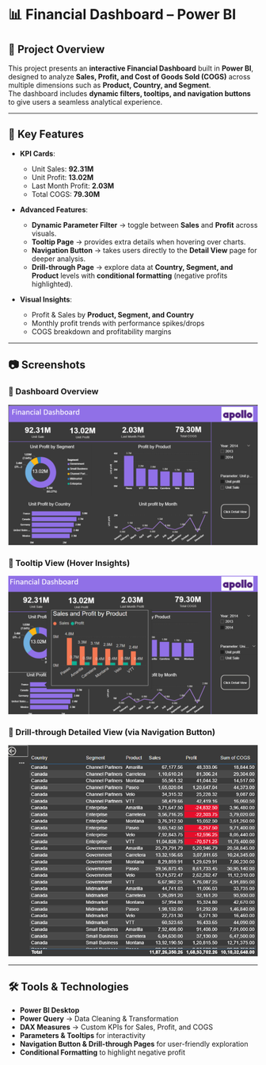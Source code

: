 # 📊 Financial Dashboard – Power BI

## 📌 Project Overview
This project presents an **interactive Financial Dashboard** built in **Power BI**, designed to analyze **Sales, Profit, and Cost of Goods Sold (COGS)** across multiple dimensions such as **Product, Country, and Segment**.  
The dashboard includes **dynamic filters, tooltips, and navigation buttons** to give users a seamless analytical experience.  

---

## 🚀 Key Features
- **KPI Cards**:  
  - Unit Sales: **92.31M**  
  - Unit Profit: **13.02M**  
  - Last Month Profit: **2.03M**  
  - Total COGS: **79.30M**  

- **Advanced Features**:  
  - **Dynamic Parameter Filter** → toggle between **Sales** and **Profit** across visuals.  
  - **Tooltip Page** → provides extra details when hovering over charts.  
  - **Navigation Button** → takes users directly to the **Detail View** page for deeper analysis.  
  - **Drill-through Page** → explore data at **Country, Segment, and Product** levels with **conditional formatting** (negative profits highlighted).  

- **Visual Insights**:  
  - Profit & Sales by **Product, Segment, and Country**  
  - Monthly profit trends with performance spikes/drops  
  - COGS breakdown and profitability margins  

---

## 📷 Screenshots

### 🔹 Dashboard Overview  
![Financial Dashboard](Financial%20Dashboard.png)

### 🔹 Tooltip View (Hover Insights)  
![Dashboard with Tooltip](DashBoard%20with%20Tooltip%20view.png)

### 🔹 Drill-through Detailed View (via Navigation Button)  
![Detail View](Detail%20View.png)

---

## 🛠 Tools & Technologies
- **Power BI Desktop**
- **Power Query** → Data Cleaning & Transformation  
- **DAX Measures** → Custom KPIs for Sales, Profit, and COGS  
- **Parameters & Tooltips** for interactivity  
- **Navigation Button & Drill-through Pages** for user-friendly exploration  
- **Conditional Formatting** to highlight negative profit  


